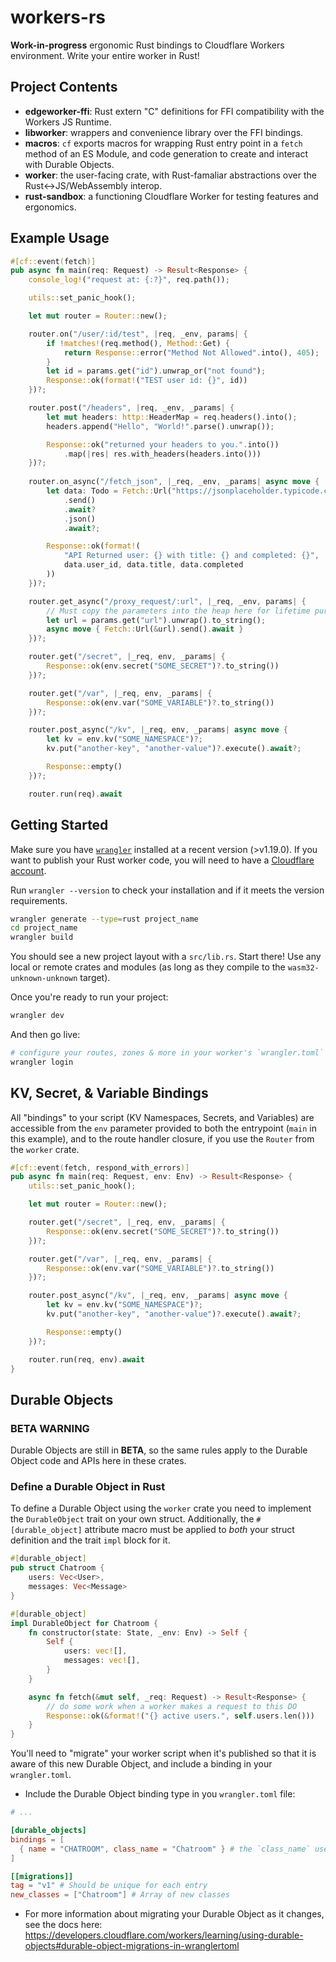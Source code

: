 # workers-rs

**Work-in-progress** ergonomic Rust bindings to Cloudflare Workers environment. Write your entire worker in Rust!

## Project Contents

- **edgeworker-ffi**: Rust extern "C" definitions for FFI compatibility with the Workers JS Runtime.
- **libworker**: wrappers and convenience library over the FFI bindings.
- **macros**: `cf` exports macros for wrapping Rust entry point in a `fetch` method of an ES Module, and code generation to create and interact with Durable Objects.
- **worker**: the user-facing crate, with Rust-famaliar abstractions over the Rust<->JS/WebAssembly interop.
- **rust-sandbox**: a functioning Cloudflare Worker for testing features and ergonomics.

## Example Usage

```rust
#[cf::event(fetch)]
pub async fn main(req: Request) -> Result<Response> {
    console_log!("request at: {:?}", req.path());

    utils::set_panic_hook();

    let mut router = Router::new();

    router.on("/user/:id/test", |req, _env, params| {
        if !matches!(req.method(), Method::Get) {
            return Response::error("Method Not Allowed".into(), 405);
        }
        let id = params.get("id").unwrap_or("not found");
        Response::ok(format!("TEST user id: {}", id))
    })?;

    router.post("/headers", |req, _env, _params| {
        let mut headers: http::HeaderMap = req.headers().into();
        headers.append("Hello", "World!".parse().unwrap());

        Response::ok("returned your headers to you.".into())
            .map(|res| res.with_headers(headers.into()))
    })?;
    
    router.on_async("/fetch_json", |_req, _env, _params| async move {
        let data: Todo = Fetch::Url("https://jsonplaceholder.typicode.com/todos/1")
            .send()
            .await?
            .json()
            .await?;

        Response::ok(format!(
            "API Returned user: {} with title: {} and completed: {}",
            data.user_id, data.title, data.completed
        ))
    })?;

    router.get_async("/proxy_request/:url", |_req, _env, params| {
        // Must copy the parameters into the heap here for lifetime purposes
        let url = params.get("url").unwrap().to_string();
        async move { Fetch::Url(&url).send().await }
    })?;

    router.get("/secret", |_req, env, _params| {
        Response::ok(env.secret("SOME_SECRET")?.to_string())
    })?;

    router.get("/var", |_req, env, _params| {
        Response::ok(env.var("SOME_VARIABLE")?.to_string())
    })?;

    router.post_async("/kv", |_req, env, _params| async move {
        let kv = env.kv("SOME_NAMESPACE")?;
        kv.put("another-key", "another-value")?.execute().await?;

        Response::empty()
    })?;

    router.run(req).await
```

## Getting Started

Make sure you have [`wrangler`](https://github.com/cloudflare/wrangler) installed at a recent version (>v1.19.0). If you want to publish your Rust worker code, you will need to have a [Cloudflare account](https://cloudflare.com).

Run `wrangler --version` to check your installation and if it meets the version requirements.

```bash
wrangler generate --type=rust project_name
cd project_name
wrangler build
```

You should see a new project layout with a `src/lib.rs`. Start there! Use any local or remote crates and modules (as long as they compile to the `wasm32-unknown-unknown` target). 

Once you're ready to run your project:

```bash
wrangler dev
```

And then go live:
```bash
# configure your routes, zones & more in your worker's `wrangler.toml` file
wrangler login
```

## KV, Secret, & Variable Bindings

All "bindings" to your script (KV Namespaces, Secrets, and Variables) are accessible from the `env` parameter provided to both the entrypoint (`main` in this example), and to the route handler closure, if you use the `Router` from the `worker` crate.

```rust
#[cf::event(fetch, respond_with_errors)]
pub async fn main(req: Request, env: Env) -> Result<Response> {
    utils::set_panic_hook();

    let mut router = Router::new();

    router.get("/secret", |_req, env, _params| {
        Response::ok(env.secret("SOME_SECRET")?.to_string())
    })?;

    router.get("/var", |_req, env, _params| {
        Response::ok(env.var("SOME_VARIABLE")?.to_string())
    })?;

    router.post_async("/kv", |_req, env, _params| async move {
        let kv = env.kv("SOME_NAMESPACE")?;
        kv.put("another-key", "another-value")?.execute().await?;

        Response::empty()
    })?;

    router.run(req, env).await
}
```

## Durable Objects

### BETA WARNING
Durable Objects are still in **BETA**, so the same rules apply to the Durable Object code and APIs here in these crates.

### Define a Durable Object in Rust
To define a Durable Object using the `worker` crate you need to implement the `DurableObject` trait on your own struct. Additionally, the `#[durable_object]` attribute macro must be applied to _both_ your struct definition and the trait `impl` block for it.

```rust
#[durable_object]
pub struct Chatroom {
    users: Vec<User>,
    messages: Vec<Message>
}

#[durable_object]
impl DurableObject for Chatroom {
    fn constructor(state: State, _env: Env) -> Self {
        Self {
            users: vec![],
            messages: vec![],
        }
    }

    async fn fetch(&mut self, _req: Request) -> Result<Response> {
        // do some work when a worker makes a request to this DO
        Response::ok(&format!("{} active users.", self.users.len()))
    }
}
```

You'll need to "migrate" your worker script when it's published so that it is aware of this new Durable Object, and include a binding in your `wrangler.toml`.

- Include the Durable Object binding type in you `wrangler.toml` file:

```toml
# ...

[durable_objects]
bindings = [
  { name = "CHATROOM", class_name = "Chatroom" } # the `class_name` uses the Rust struct identifier name
]

[[migrations]]
tag = "v1" # Should be unique for each entry
new_classes = ["Chatroom"] # Array of new classes
```

- For more information about migrating your Durable Object as it changes, see the docs here: https://developers.cloudflare.com/workers/learning/using-durable-objects#durable-object-migrations-in-wranglertoml

